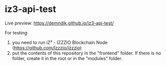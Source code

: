 # iz3-api-test

Live preview: https://demndik.github.io/iz3-api-test/

For testing:
1) you need to run iZ³ - IZZZIO Blockchain Node (https://github.com/Izzzio/izzzio)
2) put the contents of this repository in the "frontend" folder.
If there is no folder, create it in the root or in the "modules" folder.
